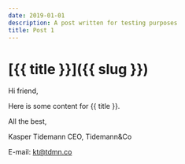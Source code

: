 ```yaml
---
date: 2019-01-01
description: A post written for testing purposes
title: Post 1
---
```


# [{{ title }}]({{ slug }})

Hi friend,

Here is some content for {{ title }}.

All the best,

Kasper Tidemann
CEO, Tidemann&Co

E-mail: [kt@tdmn.co](kt@tdmn.co)